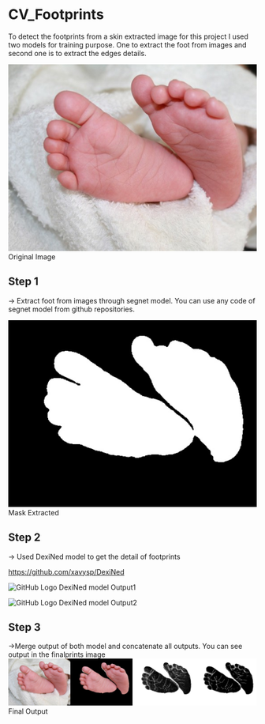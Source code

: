 # CV_Footprints
To detect the footprints from a skin extracted image for this project I used two models for training purpose. One to extract the foot from images and second one is to extract the edges details.

![GitHub Logo](/Images/test/1.jpeg)
Original Image

## Step 1
-> Extract foot from images through segnet model. You can use any code of segnet model from github repositories.

![GitHub Logo](/Images/Results/1.jpeg)
Mask Extracted

## Step 2
-> Used DexiNed model to get the detail of footprints

https://github.com/xavysp/DexiNed

![GitHub Logo](/Images/preda/1.png)
DexiNed model Output1

![GitHub Logo](/Images/predf/1.png)
DexiNed model Output2

## Step 3
->Merge output of both model and concatenate all outputs. You can see output in the finalprints image
![GitHub Logo](/Images/FinalPrints/1.png)
Final Output
